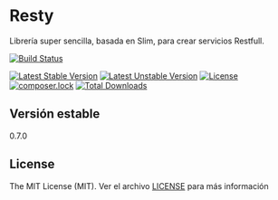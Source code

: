 Resty
=====

Librería super sencilla, basada en Slim, para crear servicios Restfull.

[![Build Status](https://travis-ci.org/mostofreddy/resty.svg?branch=master)](https://travis-ci.org/mostofreddy/resty)

[![Latest Stable Version](https://poser.pugx.org/restyphp/resty/v/stable)](https://packagist.org/packages/restyphp/resty)
[![Latest Unstable Version](https://poser.pugx.org/restyphp/resty/v/unstable)](https://packagist.org/packages/restyphp/resty)
[![License](https://poser.pugx.org/restyphp/resty/license)](https://packagist.org/packages/restyphp/resty)
[![composer.lock](https://poser.pugx.org/restyphp/resty/composerlock)](https://packagist.org/packages/restyphp/resty)
[![Total Downloads](https://poser.pugx.org/restyphp/resty/downloads)](https://packagist.org/packages/restyphp/resty)


Versión estable
---------------

0.7.0

License
-------

The MIT License (MIT). Ver el archivo [LICENSE](LICENSE.md) para más información
